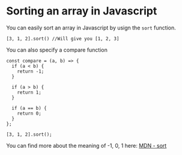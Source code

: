 # Sorting an array in Javascript

You can easily sort an array in Javascript by usign the ```sort``` function.

```
[3, 1, 2].sort() //Will give you [1, 2, 3]
```

You can also specify a compare function

```
const compare = (a, b) => {
  if (a < b) {
    return -1;
  }

  if (a > b) {
    return 1;
  }

  if (a == b) {
    return 0;
  }
};

[3, 1, 2].sort();
```

You can find more about the meaning of -1, 0, 1 here: [MDN - sort](https://developer.mozilla.org/en-US/docs/Web/JavaScript/Reference/Global_Objects/Array/sort)
